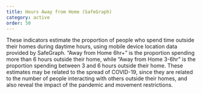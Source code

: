```yaml
---
title: Hours Away from Home (SafeGraph)
category: active
order: 50
---
```


These indicators estimate the proportion of people who spend time outside their homes during daytime hours, using mobile device location data provided by SafeGraph. “Away from Home 6hr+” is the proportion spending more than 6 hours outside their home, while “Away from Home 3-6hr” is the proportion spending between 3 and 6 hours outside their home. These estimates may be related to the spread of COVID-19, since they are related to the number of people interacting with others outside their homes, and also reveal the impact of the pandemic and movement restrictions.